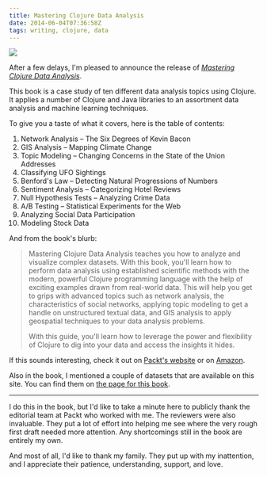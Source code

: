 ```yaml
---
title: Mastering Clojure Data Analysis
date: 2014-06-04T07:36:58Z
tags: writing, clojure, data
---
```


<img class="bookframe" src="http://dgdsbygo8mp3h.cloudfront.net/sites/default/files/imagecache/productview/4139OS.jpg"/>

After a few delays, I'm pleased to announce the release of [*Mastering Clojure
Data Analysis*][packt].

This book is a case study of ten different data analysis topics using Clojure.
It applies a number of Clojure and Java libraries to an assortment data
analysis and machine learning techniques.

To give you a taste of what it covers, here is the table of contents:

1. Network Analysis – The Six Degrees of Kevin Bacon
1. GIS Analysis – Mapping Climate Change
1. Topic Modeling – Changing Concerns in the State of the Union Addresses
1. Classifying UFO Sightings
1. Benford's Law – Detecting Natural Progressions of Numbers
1. Sentiment Analysis – Categorizing Hotel Reviews
1. Null Hypothesis Tests – Analyzing Crime Data
1. A/B Testing – Statistical Experiments for the Web
1. Analyzing Social Data Participation
1. Modeling Stock Data

And from the book's blurb:

> Mastering Clojure Data Analysis teaches you how to analyze and visualize
> complex datasets. With this book, you'll learn how to perform data analysis
> using established scientific methods with the modern, powerful Clojure
> programming language with the help of exciting examples drawn from real-world
> data. This will help you get to grips with advanced topics such as network
> analysis, the characteristics of social networks, applying topic modeling to
> get a handle on unstructured textual data, and GIS analysis to apply
> geospatial techniques to your data analysis problems.
>
> With this guide, you'll learn how to leverage the power and flexibility of
> Clojure to dig into your data and access the insights it hides.

If this sounds interesting, check it out on [Packt's website][packt] or on
[Amazon][amazon].

Also in the book, I mentioned a couple of datasets that are available on this
site. You can find them on [the page for this book][data].

---

I do this in the book, but I'd like to take a minute here to publicly thank the
editorial team at Packt who worked with me. The reviewers were also invaluable.
They put a lot of effort into helping me see where the very rough first draft
needed more attention. Any shortcomings still in the book are entirely my own.

And most of all, I'd like to thank my family. They put up with my inattention,
and I appreciate their patience, understanding, support, and love.


<!--
<a href="http://www.amazon.com/gp/product/B00KLAJ66S/ref=as_li_tl?ie=UTF8&camp=1789&creative=390957&creativeASIN=B00KLAJ66S&linkCode=as2&tag=httpwwwericro-20&linkId=JK7FNAPWBI467EIC">Mastering Clojure Data Analysis</a><img src="http://ir-na.amazon-adsystem.com/e/ir?t=httpwwwericro-20&l=as2&o=1&a=B00KLAJ66S" width="1" height="1" border="0" alt="" style="border:none !important; margin:0px !important;" />
-->

[packt]: http://j.mp/McDla
[amazon]: http://www.amazon.com/gp/product/B00KLAJ66S/ref=as_li_tl?ie=UTF8&camp=1789&creative=390957&creativeASIN=B00KLAJ66S&linkCode=as2&tag=httpwwwericro-20&linkId=JK7FNAPWBI467EIC
[data]: /clj-data-master/

